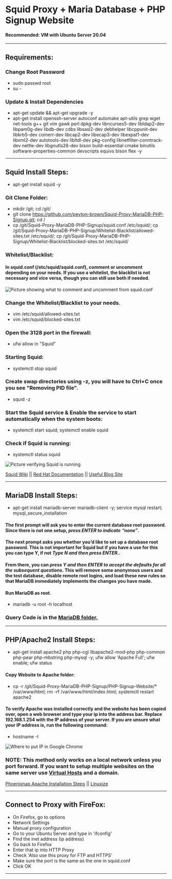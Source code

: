 # Squid Proxy + Maria Database + PHP Signup Website
#### Recommended: VM with Ubuntu Server 20.04
---

## Requirements:

### Change Root Password
- sudo passwd root
- su -

### Update & Install Dependencies
- apt-get update && apt-get upgrade -y         
- apt-get install openssh-server autoconf automake apt-utils grep wget net-tools g++ git vim gawk perl dpkg-dev libncurses5-dev libldap2-dev libpam0g-dev libdb-dev cdbs libsasl2-dev debhelper libcppunit-dev libkrb5-dev comerr-dev libcap2-dev libecap3-dev libexpat1-dev libxml2-dev autotools-dev libltdl-dev pkg-config libnetfilter-conntrack-dev nettle-dev libgnutls28-dev bison build-essential cmake binutils software-properties-common devscripts equivs bison flex -y        

---

## Squid Install Steps:
- apt-get install squid -y         

### Git Clone Folder:
- mkdir /git; cd /git/       
- git clone https://github.com/peyton-brown/Squid-Proxy-MariaDB-PHP-Signup.git; cd /             
- cp /git/Squid-Proxy-MariaDB-PHP-Signup/squid.conf /etc/squid/; cp /git/Squid-Proxy-MariaDB-PHP-Signup/Whitelist-Blacklist/allowed-sites.txt /etc/squid/; cp /git/Squid-Proxy-MariaDB-PHP-Signup/Whitelist-Blacklist/blocked-sites.txt /etc/squid/  

### Whitelist/Blacklist:

#### In squid.conf (/etc/squid/squid.conf), comment or uncomment depending on your needs. If you use a whitelist, the blacklist is not necessary and vice versa, though you can still use both if needed.

![Picture showing what to comment and uncomment from squid.conf](https://i.imgur.com/6N0DPFA.png)

### Change the Whitelist/Blacklist to your needs.
- vim /etc/squid/allowed-sites.txt         
- vim /etc/squid/blocked-sites.txt

### Open the 3128 port in the firewall:
- ufw allow in "Squid"    

### Starting Squid:  
- systemctl stop squid        

### Create swap directories using -z, you will have to Ctrl+C once you see "Removing PID file".     
- squid -z          

### Start the Squid service & Enable the service to start automatically when the system boots:        
- systemctl start squid; systemctl enable squid        

### Check if Squid is running:       
- systemctl status squid       

![Picture verifying Squid is running](https://i.imgur.com/UkN5Dtd.png)

[Squid Wiki](https://wiki.squid-cache.org/SquidFaq/InstallingSquid) || [Red Hat Documentation](https://access.redhat.com/documentation/en-us/red_hat_enterprise_linux/7/html/networking_guide/configuring-the-squid-caching-proxy-server) || [Useful Blog Site](http://jitenjha.blogspot.com/2014/01/configure-squid-proxy-server.html)

---

## MariaDB Install Steps:     
- apt-get install mariadb-server mariadb-client -y; service mysql restart; mysql_secure_installation      

#### The first prompt will ask you to enter the current database root password. Since there is not one setup, ***press ENTER to indicate “none”***.

#### The next prompt asks you whether you’d like to set up a database root password. This is not important for Squid but if you have a use for this you can type Y, if not ***Type N and then press ENTER.***.

#### From there, you can ***press Y and then ENTER to accept the defaults for all the subsequent questions***. This will remove some anonymous users and the test database, disable remote root logins, and load these new rules so that MariaDB immediately implements the changes you have made.  

#### Run MariaDB as root.
- mariadb -u root -h localhost      

### Query Code is in the [MariaDB folder.](https://github.com/peyton-brown/Squid-Proxy-MariaDB-PHP-Signup/blob/main/MariaDB/make-db.sql)

---

## PHP/Apache2 Install Steps:
- apt-get install apache2 php php-cgi libapache2-mod-php php-common php-pear php-mbstring php-mysql -y; ufw allow 'Apache Full'; ufw enable; ufw status       

#### Copy Website to Apache folder:
- cp -r /git/Squid-Proxy-MariaDB-PHP-Signup/PHP-Signup-Website/* /var/www/html; rm -rf /var/www/html/index.html; systemctl restart apache2            

#### To verify Apache was installed correctly and the website has been copied over, open a web browser and type your ip into the address bar. Replace 192.168.1.254 with the IP address of your server. If you are unsure what your IP address is, run the following command:       
- hostname -I           

![Where to put IP in Google Chrome](https://i.imgur.com/zVzTrVH.png)

### NOTE: This method only works on a local network unless you port forward. If you want to setup multiple websites on the same server use [Virtual Hosts](https://linuxize.com/post/how-to-install-apache-on-ubuntu-20-04/#setting-up-a-virtual-host) and a domain.

[Phoenixnap Apache Installation Steps](https://phoenixnap.com/kb/how-to-install-apache-web-server-on-ubuntu-18-04) || [Linuxize](https://linuxize.com/post/how-to-install-apache-on-ubuntu-20-04/)

---

## Connect to Proxy with FireFox:

- On Firefox, go to options   
- Network Settings   
- Manual proxy configuration   
- Go to your Ubuntu Server and type in 'ifconfig'   
- Find the inet address (ip address)   
- Go back to Firefox   
- Enter that ip into HTTP Proxy   
- Check 'Also use this proxy for FTP and HTTPS'   
- Make sure the port is the same as the one in squid.conf   
- Click OK   

---
